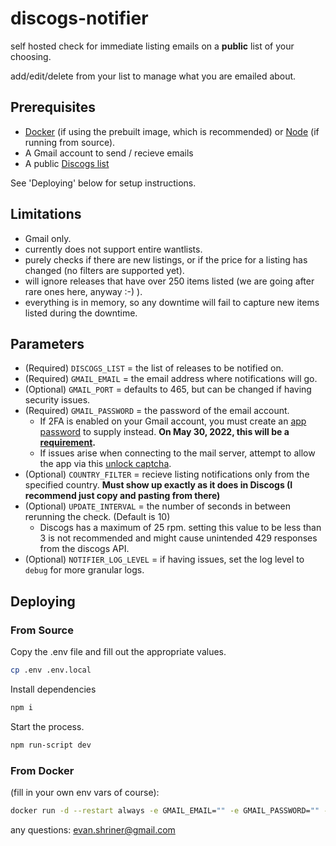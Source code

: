 discogs-notifier
=====================

self hosted check for immediate listing emails on a **public** list of your choosing.

add/edit/delete from your list to manage what you are emailed about. 

## Prerequisites
* [Docker](https://docs.docker.com/get-docker/) (if using the prebuilt image, which is recommended) or [Node](https://nodejs.org/en/download/) (if running from source).
* A Gmail account to send / recieve emails
* A public [Discogs list](https://support.discogs.com/hc/en-us/articles/360001567973-How-To-Make-A-List#:~:text=You%20can%20switch%20a%20list,other%20areas%20on%20the%20site.) 

See 'Deploying' below for setup instructions.
## Limitations
* Gmail only.
* currently does not support entire wantlists.
* purely checks if there are new listings, or if the price for a listing has changed (no filters are supported yet).
* will ignore releases that have over 250 items listed (we are going after rare ones here, anyway :-) ).
* everything is in memory, so any downtime will fail to capture new items listed during the downtime.

## Parameters
- (Required)  `DISCOGS_LIST` = the list of releases to be notified on.
- (Required)  `GMAIL_EMAIL` = the email address where notifications will go.
- (Optional) `GMAIL_PORT` = defaults to 465, but can be changed if having security issues.
- (Required)  `GMAIL_PASSWORD` = the password of the email account.
    - If 2FA is enabled on your Gmail account, you must create an [app password](https://support.google.com/accounts/answer/185833?hl=en) to supply instead. **On May 30, 2022, this will be a [requirement](https://support.google.com/accounts/answer/6010255).** 
    - If issues arise when connecting to the mail server, attempt to allow the app via this [unlock captcha](https://accounts.google.com/b/0/displayunlockcaptcha).
- (Optional) `COUNTRY_FILTER` = recieve listing notifications only from the specified country. **Must show up exactly as it does in Discogs (I recommend just copy and pasting from there)**
- (Optional) `UPDATE_INTERVAL` = the number of seconds in between rerunning the check. (Default is 10)
    - Discogs has a maximum of 25 rpm. setting this value to be less than 3 is not recommended and might cause unintended 429 responses from the discogs API.
- (Optional) `NOTIFIER_LOG_LEVEL` = if having issues, set the log level to `debug` for more granular logs.

## Deploying
### From Source
Copy the .env file and fill out the appropriate values.
```bash
cp .env .env.local
```
Install dependencies
```bash
npm i
```
Start the process.
```bash
npm run-script dev
```
### From Docker
(fill in your own env vars of course):
```bash
docker run -d --restart always -e GMAIL_EMAIL="" -e GMAIL_PASSWORD="" -e DISCOGS_LIST=976316 evanshriner/discogs-notifier:latest
```

any questions: evan.shriner@gmail.com